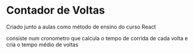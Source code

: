 # Contador de Voltas

Criado junto a aulas como método de ensino do curso React

consiste num cronometro que calcula o tempo de corrida de cada volta e cria o tempo médio de voltas  